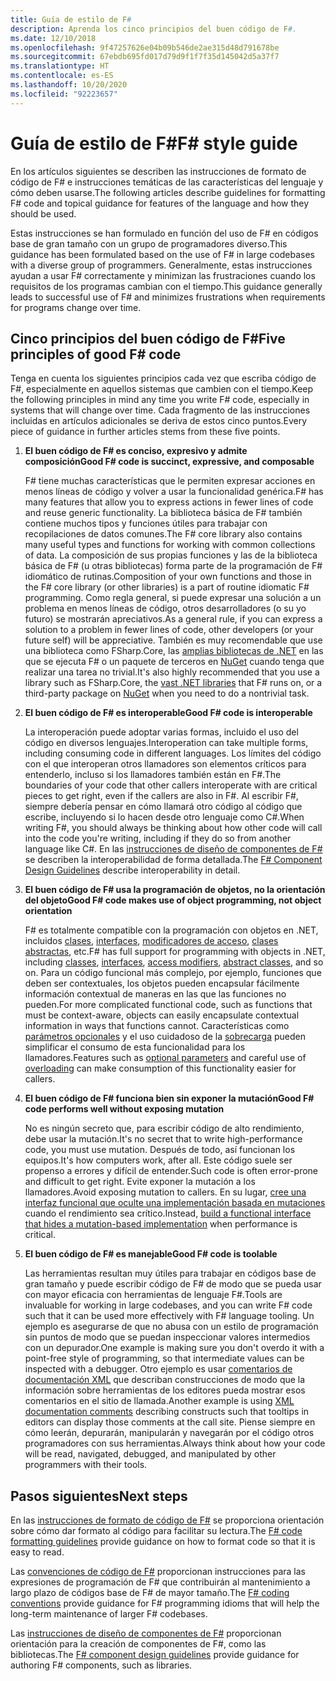 ```yaml
---
title: Guía de estilo de F#
description: Aprenda los cinco principios del buen código de F#.
ms.date: 12/10/2018
ms.openlocfilehash: 9f47257626e04b09b546de2ae315d48d791678be
ms.sourcegitcommit: 67ebdb695fd017d79d9f1f7f35d145042d5a37f7
ms.translationtype: HT
ms.contentlocale: es-ES
ms.lasthandoff: 10/20/2020
ms.locfileid: "92223657"
---
```

# <a name="f-style-guide"></a><span data-ttu-id="1619c-103">Guía de estilo de F#</span><span class="sxs-lookup"><span data-stu-id="1619c-103">F# style guide</span></span>

<span data-ttu-id="1619c-104">En los artículos siguientes se describen las instrucciones de formato de código de F# e instrucciones temáticas de las características del lenguaje y cómo deben usarse.</span><span class="sxs-lookup"><span data-stu-id="1619c-104">The following articles describe guidelines for formatting F# code and topical guidance for features of the language and how they should be used.</span></span>

<span data-ttu-id="1619c-105">Estas instrucciones se han formulado en función del uso de F# en códigos base de gran tamaño con un grupo de programadores diverso.</span><span class="sxs-lookup"><span data-stu-id="1619c-105">This guidance has been formulated based on the use of F# in large codebases with a diverse group of programmers.</span></span> <span data-ttu-id="1619c-106">Generalmente, estas instrucciones ayudan a usar F# correctamente y minimizan las frustraciones cuando los requisitos de los programas cambian con el tiempo.</span><span class="sxs-lookup"><span data-stu-id="1619c-106">This guidance generally leads to successful use of F# and minimizes frustrations when requirements for programs change over time.</span></span>

## <a name="five-principles-of-good-f-code"></a><span data-ttu-id="1619c-107">Cinco principios del buen código de F#</span><span class="sxs-lookup"><span data-stu-id="1619c-107">Five principles of good F# code</span></span>

<span data-ttu-id="1619c-108">Tenga en cuenta los siguientes principios cada vez que escriba código de F#, especialmente en aquellos sistemas que cambien con el tiempo.</span><span class="sxs-lookup"><span data-stu-id="1619c-108">Keep the following principles in mind any time you write F# code, especially in systems that will change over time.</span></span> <span data-ttu-id="1619c-109">Cada fragmento de las instrucciones incluidas en artículos adicionales se deriva de estos cinco puntos.</span><span class="sxs-lookup"><span data-stu-id="1619c-109">Every piece of guidance in further articles stems from these five points.</span></span>

1. <span data-ttu-id="1619c-110">**El buen código de F# es conciso, expresivo y admite composición**</span><span class="sxs-lookup"><span data-stu-id="1619c-110">**Good F# code is succinct, expressive, and composable**</span></span>

    <span data-ttu-id="1619c-111">F# tiene muchas características que le permiten expresar acciones en menos líneas de código y volver a usar la funcionalidad genérica.</span><span class="sxs-lookup"><span data-stu-id="1619c-111">F# has many features that allow you to express actions in fewer lines of code and reuse generic functionality.</span></span> <span data-ttu-id="1619c-112">La biblioteca básica de F# también contiene muchos tipos y funciones útiles para trabajar con recopilaciones de datos comunes.</span><span class="sxs-lookup"><span data-stu-id="1619c-112">The F# core library also contains many useful types and functions for working with common collections of data.</span></span> <span data-ttu-id="1619c-113">La composición de sus propias funciones y las de la biblioteca básica de F# (u otras bibliotecas) forma parte de la programación de F# idiomático de rutinas.</span><span class="sxs-lookup"><span data-stu-id="1619c-113">Composition of your own functions and those in the F# core library (or other libraries) is a part of routine idiomatic F# programming.</span></span> <span data-ttu-id="1619c-114">Como regla general, si puede expresar una solución a un problema en menos líneas de código, otros desarrolladores (o su yo futuro) se mostrarán apreciativos.</span><span class="sxs-lookup"><span data-stu-id="1619c-114">As a general rule, if you can express a solution to a problem in fewer lines of code, other developers (or your future self) will be appreciative.</span></span> <span data-ttu-id="1619c-115">También es muy recomendable que use una biblioteca como FSharp.Core, las [amplias bibliotecas de .NET](../../../api/index.md) en las que se ejecuta F# o un paquete de terceros en [NuGet](https://www.nuget.org/) cuando tenga que realizar una tarea no trivial.</span><span class="sxs-lookup"><span data-stu-id="1619c-115">It's also highly recommended that you use a library such as FSharp.Core, the [vast .NET libraries](../../../api/index.md) that F# runs on, or a third-party package on [NuGet](https://www.nuget.org/) when you need to do a nontrivial task.</span></span>

2. <span data-ttu-id="1619c-116">**El buen código de F# es interoperable**</span><span class="sxs-lookup"><span data-stu-id="1619c-116">**Good F# code is interoperable**</span></span>

    <span data-ttu-id="1619c-117">La interoperación puede adoptar varias formas, incluido el uso del código en diversos lenguajes.</span><span class="sxs-lookup"><span data-stu-id="1619c-117">Interoperation can take multiple forms, including consuming code in different languages.</span></span> <span data-ttu-id="1619c-118">Los límites del código con el que interoperan otros llamadores son elementos críticos para entenderlo, incluso si los llamadores también están en F#.</span><span class="sxs-lookup"><span data-stu-id="1619c-118">The boundaries of your code that other callers interoperate with are critical pieces to get right, even if the callers are also in F#.</span></span> <span data-ttu-id="1619c-119">Al escribir F#, siempre debería pensar en cómo llamará otro código al código que escribe, incluyendo si lo hacen desde otro lenguaje como C#.</span><span class="sxs-lookup"><span data-stu-id="1619c-119">When writing F#, you should always be thinking about how other code will call into the code you're writing, including if they do so from another language like C#.</span></span> <span data-ttu-id="1619c-120">En las [instrucciones de diseño de componentes de F#](component-design-guidelines.md) se describen la interoperabilidad de forma detallada.</span><span class="sxs-lookup"><span data-stu-id="1619c-120">The [F# Component Design Guidelines](component-design-guidelines.md) describe interoperability in detail.</span></span>

3. <span data-ttu-id="1619c-121">**El buen código de F# usa la programación de objetos, no la orientación del objeto**</span><span class="sxs-lookup"><span data-stu-id="1619c-121">**Good F# code makes use of object programming, not object orientation**</span></span>

    <span data-ttu-id="1619c-122">F# es totalmente compatible con la programación con objetos en .NET, incluidos [clases](../language-reference/classes.md), [interfaces](../language-reference/interfaces.md), [modificadores de acceso](../language-reference/access-control.md), [clases abstractas](../language-reference/abstract-classes.md), etc.</span><span class="sxs-lookup"><span data-stu-id="1619c-122">F# has full support for programming with objects in .NET, including [classes](../language-reference/classes.md), [interfaces](../language-reference/interfaces.md), [access modifiers](../language-reference/access-control.md), [abstract classes](../language-reference/abstract-classes.md), and so on.</span></span> <span data-ttu-id="1619c-123">Para un código funcional más complejo, por ejemplo, funciones que deben ser contextuales, los objetos pueden encapsular fácilmente información contextual de maneras en las que las funciones no pueden.</span><span class="sxs-lookup"><span data-stu-id="1619c-123">For more complicated functional code, such as functions that must be context-aware, objects can easily encapsulate contextual information in ways that functions cannot.</span></span> <span data-ttu-id="1619c-124">Características como [parámetros opcionales](../language-reference/members/methods.md#optional-arguments) y el uso cuidadoso de la [sobrecarga](../language-reference/members/methods.md#overloaded-methods) pueden simplificar el consumo de esta funcionalidad para los llamadores.</span><span class="sxs-lookup"><span data-stu-id="1619c-124">Features such as [optional parameters](../language-reference/members/methods.md#optional-arguments) and careful use of [overloading](../language-reference/members/methods.md#overloaded-methods) can make consumption of this functionality easier for callers.</span></span>

4. <span data-ttu-id="1619c-125">**El buen código de F# funciona bien sin exponer la mutación**</span><span class="sxs-lookup"><span data-stu-id="1619c-125">**Good F# code performs well without exposing mutation**</span></span>

    <span data-ttu-id="1619c-126">No es ningún secreto que, para escribir código de alto rendimiento, debe usar la mutación.</span><span class="sxs-lookup"><span data-stu-id="1619c-126">It's no secret that to write high-performance code, you must use mutation.</span></span> <span data-ttu-id="1619c-127">Después de todo, así funcionan los equipos.</span><span class="sxs-lookup"><span data-stu-id="1619c-127">It's how computers work, after all.</span></span> <span data-ttu-id="1619c-128">Este código suele ser propenso a errores y difícil de entender.</span><span class="sxs-lookup"><span data-stu-id="1619c-128">Such code is often error-prone and difficult to get right.</span></span> <span data-ttu-id="1619c-129">Evite exponer la mutación a los llamadores.</span><span class="sxs-lookup"><span data-stu-id="1619c-129">Avoid exposing mutation to callers.</span></span> <span data-ttu-id="1619c-130">En su lugar, [cree una interfaz funcional que oculte una implementación basada en mutaciones](conventions.md#performance) cuando el rendimiento sea crítico.</span><span class="sxs-lookup"><span data-stu-id="1619c-130">Instead, [build a functional interface that hides a mutation-based implementation](conventions.md#performance) when performance is critical.</span></span>

5. <span data-ttu-id="1619c-131">**El buen código de F# es manejable**</span><span class="sxs-lookup"><span data-stu-id="1619c-131">**Good F# code is toolable**</span></span>

    <span data-ttu-id="1619c-132">Las herramientas resultan muy útiles para trabajar en códigos base de gran tamaño y puede escribir código de F# de modo que se pueda usar con mayor eficacia con herramientas de lenguaje F#.</span><span class="sxs-lookup"><span data-stu-id="1619c-132">Tools are invaluable for working in large codebases, and you can write F# code such that it can be used more effectively with F# language tooling.</span></span> <span data-ttu-id="1619c-133">Un ejemplo es asegurarse de que no abusa con un estilo de programación sin puntos de modo que se puedan inspeccionar valores intermedios con un depurador.</span><span class="sxs-lookup"><span data-stu-id="1619c-133">One example is making sure you don't overdo it with a point-free style of programming, so that intermediate values can be inspected with a debugger.</span></span> <span data-ttu-id="1619c-134">Otro ejemplo es usar [comentarios de documentación XML](../language-reference/xml-documentation.md) que describan construcciones de modo que la información sobre herramientas de los editores pueda mostrar esos comentarios en el sitio de llamada.</span><span class="sxs-lookup"><span data-stu-id="1619c-134">Another example is using [XML documentation comments](../language-reference/xml-documentation.md) describing constructs such that tooltips in editors can display those comments at the call site.</span></span> <span data-ttu-id="1619c-135">Piense siempre en cómo leerán, depurarán, manipularán y navegarán por el código otros programadores con sus herramientas.</span><span class="sxs-lookup"><span data-stu-id="1619c-135">Always think about how your code will be read, navigated, debugged, and manipulated by other programmers with their tools.</span></span>

## <a name="next-steps"></a><span data-ttu-id="1619c-136">Pasos siguientes</span><span class="sxs-lookup"><span data-stu-id="1619c-136">Next steps</span></span>

<span data-ttu-id="1619c-137">En las [instrucciones de formato de código de F#](formatting.md) se proporciona orientación sobre cómo dar formato al código para facilitar su lectura.</span><span class="sxs-lookup"><span data-stu-id="1619c-137">The [F# code formatting guidelines](formatting.md) provide guidance on how to format code so that it is easy to read.</span></span>

<span data-ttu-id="1619c-138">Las [convenciones de código de F#](conventions.md) proporcionan instrucciones para las expresiones de programación de F# que contribuirán al mantenimiento a largo plazo de códigos base de F# de mayor tamaño.</span><span class="sxs-lookup"><span data-stu-id="1619c-138">The [F# coding conventions](conventions.md) provide guidance for F# programming idioms that will help the long-term maintenance of larger F# codebases.</span></span>

<span data-ttu-id="1619c-139">Las [instrucciones de diseño de componentes de F#](component-design-guidelines.md) proporcionan orientación para la creación de componentes de F#, como las bibliotecas.</span><span class="sxs-lookup"><span data-stu-id="1619c-139">The [F# component design guidelines](component-design-guidelines.md) provide guidance for authoring F# components, such as libraries.</span></span>
